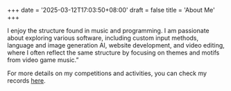 +++
date = '2025-03-12T17:03:50+08:00'
draft = false
title = 'About Me'
+++

I enjoy the structure found in music and programming. I am passionate about exploring various software, including custom input methods, language and image generation AI, website development, and video editing, where I often reflect the same structure by focusing on themes and motifs from video game music.”

For more details on my competitions and activities, you can check my records [here](Wmomood.github.io/posts/my_records).

